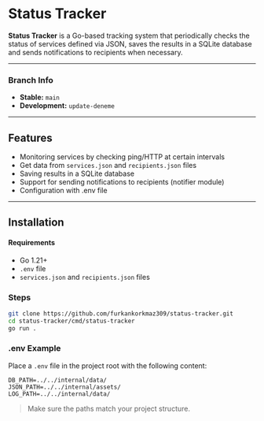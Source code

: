 
# Status Tracker

**Status Tracker** is a Go-based tracking system that periodically checks the status of services defined via JSON, saves the results in a SQLite database and sends notifications to recipients when necessary.

---

### Branch Info

- **Stable:** `main`  
- **Development:** `update-deneme`

---

## Features

- Monitoring services by checking ping/HTTP at certain intervals
- Get data from `services.json` and `recipients.json` files
- Saving results in a SQLite database
- Support for sending notifications to recipients (notifier module)
- Configuration with .env file

---

## Installation

#### Requirements

- Go 1.21+
- `.env` file
- `services.json` and `recipients.json` files

### Steps

```bash
git clone https://github.com/furkankorkmaz309/status-tracker.git
cd status-tracker/cmd/status-tracker
go run .
```
### .env Example

Place a `.env` file in the project root with the following content:

```env
DB_PATH=../../internal/data/
JSON_PATH=../../internal/assets/
LOG_PATH=../../internal/data/
```

> Make sure the paths match your project structure.
